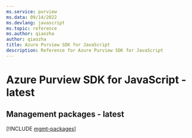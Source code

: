 ```yaml
---
ms.service: purview
ms.data: 09/14/2022
ms.devlang: javascript
ms.topic: reference
ms.author: qiaozha
author: qiaozha
title: Azure Purview SDK for JavaScript
description: Reference for Azure Purview SDK for JavaScript
---
```

# Azure Purview SDK for JavaScript - latest

## Management packages - latest
[!INCLUDE [mgmt-packages](purview-mgmt-index.md)]